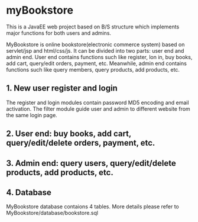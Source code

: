 # myBookstore
This is a JavaEE web project based on B/S structure which implements major functions for both users and admins.
 
MyBookstore is online bookstore(electronic commerce system) based on servlet/jsp and html/css/js. It can be divided into two parts: user end and admin end. User end contains functions such like register, lon in, buy books, add cart, query/edit orders, payment, etc. Meanwhile, admin end contains functions such like query members, query products, add products, etc.
## 1. New user register and login
The register and login modules contain password MD5 encoding and email activation. The filter module guide user and admin to different website from the same login page.

## 2. User end: buy books, add cart, query/edit/delete orders, payment, etc.
## 3. Admin end: query users, query/edit/delete products, add products, etc.
## 4. Database
MyBookstore database contaions 4 tables. More details please refer to MyBookstore/database/bookstore.sql
